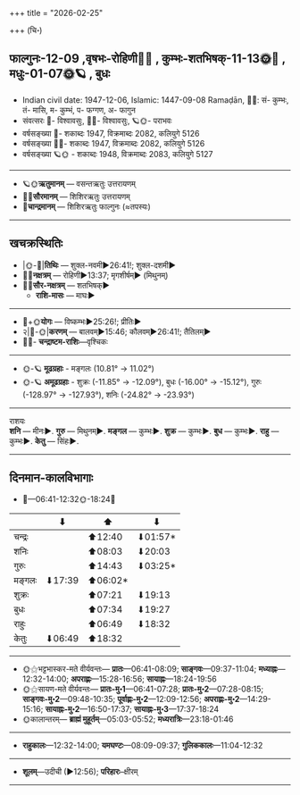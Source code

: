 +++
title = "2026-02-25"

+++
(चि॰)
## फाल्गुनः-12-09  ,वृषभः-रोहिणी🌛🌌  ,  कुम्भः-शतभिषक्-11-13🌞🌌  ,  मधुः-01-07🌞🪐  , बुधः
- Indian civil date: 1947-12-06, Islamic: 1447-09-08 Ramaḍān, 🌌🌞: सं- कुम्भः, तं- मासि, म- कुम्भं, प- फग्गण, अ- फागुन
- संवत्सरः 🌛- विश्वावसुः, 🌌🌞- विश्वावसुः, 🪐🌞- पराभवः
- वर्षसङ्ख्या 🌛- शकाब्दः 1947, विक्रमाब्दः 2082, कलियुगे 5126
- वर्षसङ्ख्या 🌌🌞- शकाब्दः 1947, विक्रमाब्दः 2082, कलियुगे 5126
- वर्षसङ्ख्या 🪐🌞 - शकाब्दः 1948, विक्रमाब्दः 2083, कलियुगे 5127
___________________
- 🪐🌞**ऋतुमानम्** — वसन्तऋतुः उत्तरायणम्
- 🌌🌞**सौरमानम्** — शिशिरऋतुः उत्तरायणम्
- 🌛**चान्द्रमानम्** — शिशिरऋतुः फाल्गुनः (≈तपस्यः)
___________________


## खचक्रस्थितिः
- |🌞-🌛|**तिथिः** — शुक्ल-नवमी►26:41!; शुक्ल-दशमी►  
- 🌌🌛**नक्षत्रम्** — रोहिणी►13:37; मृगशीर्षम्► (मिथुनम्)  
- 🌌🌞**सौर-नक्षत्रम्** — शतभिषक्►  
  - **राशि-मासः** — माघः► 
___________________
- 🌛+🌞**योगः** — विष्कम्भः►25:26!; प्रीतिः►  
- २|🌛-🌞|**करणम्** — बालवम्►15:46; कौलवम्►26:41!; तैतिलम्►  
- 🌌🌛- **चन्द्राष्टम-राशिः**—वृश्चिकः  
___________________
- 🌞-🪐 **मूढग्रहाः** - मङ्गलः (10.81° → 11.02°)
- 🌞-🪐 **अमूढग्रहाः** - शुक्रः (-11.85° → -12.09°), बुधः (-16.00° → -15.12°), गुरुः (-128.97° → -127.93°), शनिः (-24.82° → -23.93°)
___________________
राशयः  
**शनि** — मीनः►. **गुरु** — मिथुनम्►. **मङ्गल** — कुम्भः►. **शुक्र** — कुम्भः►. **बुध** — कुम्भः►. **राहु** — कुम्भः►. **केतु** — सिंहः►. 
___________________


## दिनमान-कालविभागाः
- 🌅—06:41-12:32🌞-18:24🌇  

|      |⬇     |⬆     |⬇     |
|------|-----|-----|------|
|चन्द्रः|     |⬆12:40 |⬇01:57*|
|शनिः   |     |⬆08:03 |⬇20:03 |
|गुरुः  |     |⬆14:43 |⬇03:25*|
|मङ्गलः |⬇17:39 |⬆06:02*|     |
|शुक्रः |     |⬆07:21 |⬇19:13 |
|बुधः   |     |⬆07:34 |⬇19:27 |
|राहुः  |     |⬆06:49 |⬇18:32 |
|केतुः  |⬇06:49 |⬆18:32 |     |
___________________
- 🌞⚝भट्टभास्कर-मते वीर्यवन्तः— **प्रातः**—06:41-08:09; **साङ्गवः**—09:37-11:04; **मध्याह्नः**—12:32-14:00; **अपराह्णः**—15:28-16:56; **सायाह्नः**—18:24-19:56  
- 🌞⚝सायण-मते वीर्यवन्तः— **प्रातः-मु॰1**—06:41-07:28; **प्रातः-मु॰2**—07:28-08:15; **साङ्गवः-मु॰2**—09:48-10:35; **पूर्वाह्णः-मु॰2**—12:09-12:56; **अपराह्णः-मु॰2**—14:29-15:16; **सायाह्नः-मु॰2**—16:50-17:37; **सायाह्नः-मु॰3**—17:37-18:24  
- 🌞कालान्तरम्— **ब्राह्मं मुहूर्तम्**—05:03-05:52; **मध्यरात्रिः**—23:18-01:46  
___________________
- **राहुकालः**—12:32-14:00; **यमघण्टः**—08:09-09:37; **गुलिककालः**—11:04-12:32  
___________________
- **शूलम्**—उदीची (►12:56); **परिहारः**–क्षीरम्  
___________________
